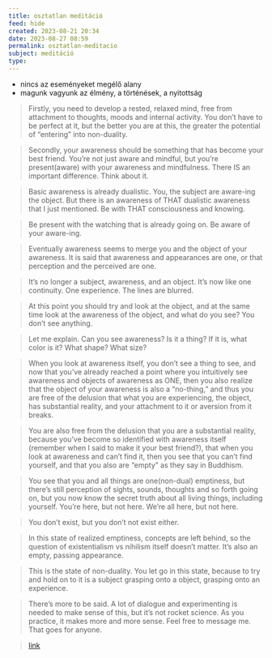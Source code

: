 ```yaml
---
title: osztatlan meditáció
feed: hide
created: 2023-08-21 20:34
date: 2023-08-27 08:59
permalink: osztatlan-meditacio
subject: meditáció
type: 
---
```



* nincs az eseményeket megélő alany
* magunk vagyunk az élmény, a történések, a nyitottság

>Firstly, you need to develop a rested, relaxed mind, free from attachment to thoughts, moods and internal activity. You don’t have to be perfect at it, but the better you are at this, the greater the potential of “entering” into non-duality.

>Secondly, your awareness should be something that has become your best friend. You’re not just aware and mindful, but you’re present(aware) with your awareness and mindfulness. There IS an important difference. Think about it.

>Basic awareness is already dualistic. You, the subject are aware-ing the object. But there is an awareness of THAT dualistic awareness that I just mentioned. Be with THAT consciousness and knowing.

>Be present with the watching that is already going on. Be aware of your aware-ing.

>Eventually awareness seems to merge you and the object of your awareness. It is said that awareness and appearances are one, or that perception and the perceived are one.

>It’s no longer a subject, awareness, and an object. It’s now like one continuity. One experience. The lines are blurred.

>At this point you should try and look at the object, and at the same time look at the awareness of the object, and what do you see? You don’t see anything.

>Let me explain. Can you see awareness? Is it a thing? If it is, what color is it? What shape? What size?

>When you look at awareness itself, you don’t see a thing to see, and now that you’ve already reached a point where you intuitively see awareness and objects of awareness as ONE, then you also realize that the object of your awareness is also a “no-thing,” and thus you are free of the delusion that what you are experiencing, the object, has substantial reality, and your attachment to it or aversion from it breaks.

>You are also free from the delusion that you are a substantial reality, because you’ve become so identified with awareness itself (remember when I said to make it your best friend?), that when you look at awareness and can’t find it, then you see that you can’t find yourself, and that you also are “empty” as they say in Buddhism.

>You see that you and all things are one(non-dual) emptiness, but there’s still perception of sights, sounds, thoughts and so forth going on, but you now know the secret truth about all living things, including yourself. You’re here, but not here. We’re all here, but not here.

>You don’t exist, but you don’t not exist either.

>In this state of realized emptiness, concepts are left behind, so the question of existentialism vs nihilism itself doesn’t matter. It’s also an empty, passing appearance.

>This is the state of non-duality. You let go in this state, because to try and hold on to it is a subject grasping onto a object, grasping onto an experience.

>There’s more to be said. A lot of dialogue and experimenting is needed to make sense of this, but it’s not rocket science. As you practice, it makes more and more sense. Feel free to message me. That goes for anyone.

> [link](https://www.quora.com/How-do-I-meditate-in-a-non-dual-way)